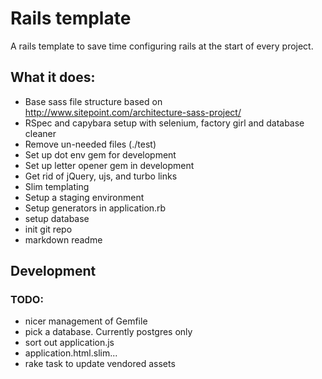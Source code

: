 # Rails template

A rails template to save time configuring rails at the start of every project.

## What it does:

* Base sass file structure based on http://www.sitepoint.com/architecture-sass-project/
* RSpec and capybara setup with selenium, factory girl and database cleaner
* Remove un-needed files (./test)
* Set up dot env gem for development
* Set up letter opener gem in development
* Get rid of jQuery, ujs, and turbo links
* Slim templating
* Setup a staging environment
* Setup generators in application.rb
* setup database
* init git repo
* markdown readme

## Development

### TODO:

* nicer management of Gemfile
* pick a database. Currently postgres only
* sort out application.js
* application.html.slim...
* rake task to update vendored assets

